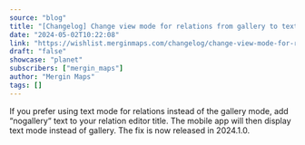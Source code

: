 ```yaml
---
source: "blog"
title: "[Changelog] Change view mode for relations from gallery to text"
date: "2024-05-02T10:22:08"
link: "https://wishlist.merginmaps.com/changelog/change-view-mode-for-relations-from-gallery-to-text?utm_source=qgis"
draft: "false"
showcase: "planet"
subscribers: ["mergin_maps"]
author: "Mergin Maps"
tags: []
---
```


<p>If you prefer using text mode for relations instead of the gallery mode, add “nogallery“ text to your relation editor title. The mobile app will then display text mode instead of gallery. The fix is now released in 2024.1.0.</p>
